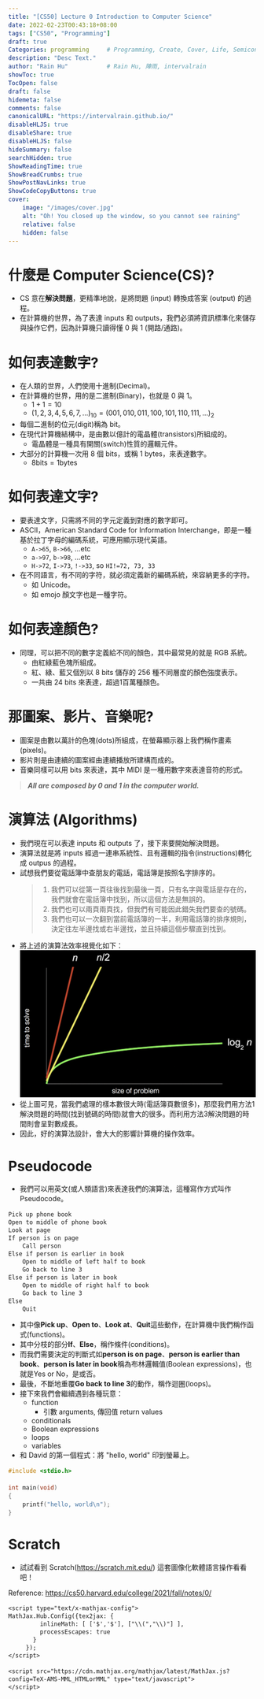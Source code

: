 ```yaml
---
title: "[CS50] Lecture 0 Introduction to Computer Science"
date: 2022-02-23T00:43:18+08:00
tags: ["CS50", "Programming"]
draft: true
Categories: programming     # Programming, Create, Cover, Life, Semiconductor, Leetcode, Daily
description: "Desc Text."                     
author: "Rain Hu"           # Rain Hu, 陣雨, intervalrain
showToc: true
TocOpen: false
draft: false
hidemeta: false
comments: false
canonicalURL: "https://intervalrain.github.io/"
disableHLJS: true
disableShare: true
disableHLJS: false
hideSummary: false
searchHidden: true
ShowReadingTime: true
ShowBreadCrumbs: true
ShowPostNavLinks: true
ShowCodeCopyButtons: true
cover:
    image: "/images/cover.jpg"
    alt: "Oh! You closed up the window, so you cannot see raining"
    relative: false
    hidden: false
---
```

# 什麼是 Computer Science(CS)? 
+ CS 意在**解決問題**，更精準地說，是將問題 (input) 轉換成答案 (output) 的過程。
+ 在計算機的世界，為了表達 inputs 和 outputs，我們必須將資訊標準化來儲存與操作它們，因為計算機只讀得懂 0 與 1 (開路/通路)。
# 如何表達數字?
+ 在人類的世界，人們使用十進制(Decimal)。
+ 在計算機的世界，用的是二進制(Binary)，也就是 0 與 1。
  + $1+1=10$
  + $(1,2,3,4,5,6,7,...)_{10}=(001,010,011,100,101,110,111,...)_2$
+ 每個二進制的位元(digit)稱為 bit。
+ 在現代計算機結構中，是由數以億計的電晶體(transistors)所組成的。
  + 電晶體是一種具有開關(switch)性質的邏輯元件。
+ 大部分的計算機一次用 8 個 bits，或稱 1 bytes，來表達數字。
  + $8 \text{bits}=1 \text{bytes}$
# 如何表達文字?
+ 要表達文字，只需將不同的字元定義到對應的數字即可。
+ ASCII，American Standard Code for Information Interchange，即是一種基於拉丁字母的編碼系統，可應用顯示現代英語。
  + `A->65`, `B->66`, ...etc
  + `a->97`, `b->98`, ...etc
  + `H->72`, `I->73`, `!->33`, so `HI!=72, 73, 33`
+ 在不同語言，有不同的字符，就必須定義新的編碼系統，來容納更多的字符。
  + 如 Unicode。
  + 如 emojo 顏文字也是一種字符。
# 如何表達顏色?
+ 同理，可以把不同的數字定義給不同的顏色，其中最常見的就是 RGB 系統。
  + 由紅綠藍色塊所組成。
  + 紅、綠、藍又個別以 8 bits 儲存的 256 種不同層度的顏色強度表示。
  + 一共由 24 bits 來表達，超過1百萬種顏色。
# 那圖案、影片、音樂呢?
  + 圖案是由數以萬計的色塊(dots)所組成，在螢幕顯示器上我們稱作畫素(pixels)。
  + 影片則是由連續的圖案經由連續播放所建構而成的。
  + 音樂同樣可以用 bits 來表達，其中 MIDI 是一種用數字來表達音符的形式。

> ***All are composed by 0 and 1 in the computer world.***

# 演算法 (Algorithms)
+ 我們現在可以表達 inputs 和 outputs 了，接下來要開始解決問題。
+ 演算法就是將 inputs 經過一連串系統性、且有邏輯的指令(instructions)轉化成 outpus 的過程。
+ 試想我們要從電話簿中查朋友的電話，電話簿是按照名字排序的。
  > 1. 我們可以從第一頁往後找到最後一頁，只有名字與電話是存在的，我們就會在電話簿中找到，所以這個方法是無誤的。  
  > 2. 我們也可以兩頁兩頁找，但我們有可能因此錯失我們要查的號碼。  
  > 3. 我們也可以一次翻到當前電話簿的一半，利用電話簿的排序規則，決定往左半邊找或右半邊找，並且持續這個步驟直到找到。
+ 將上述的演算法效率視覺化如下：
![bigO](/images/bigO.png)
+ 從上圖可見，當我們處理的樣本數很大時(電話簿頁數很多)，那麼我們用方法1解決問題的時間(找到號碼的時間)就會大的很多。而利用方法3解決問題的時間則會呈對數成長。
+ 因此，好的演算法設計，會大大的影響計算機的操作效率。

# Pseudocode
+ 我們可以用英文(或人類語言)來表達我們的演算法，這種寫作方式叫作 Pseudocode。
```Pseudocode
Pick up phone book
Open to middle of phone book
Look at page
If person is on page
    Call person
Else if person is earlier in book
    Open to middle of left half to book
    Go back to line 3
Else if person is later in book
    Open to middle of right half to book
    Go back to line 3
Else
    Quit
```
+ 其中像**Pick up**、**Open to**、**Look at**、**Quit**這些動作，在計算機中我們稱作函式(functions)。
+ 其中分枝的部分**If**、**Else**，稱作條件(conditions)。
+ 而我們需要決定的判斷式如**person is on page**、**person is earlier than book**、**person is later in book**稱為布林邏輯值(Boolean expressions)，也就是Yes or No，是或否。
+ 最後，不斷地重覆**Go back to line 3**的動作，稱作迴圈(loops)。
+ 接下來我們會繼續遇到各種玩意：
  + function
    + 引數 arguments, 傳回值 return values
  + conditionals
  + Boolean expressions
  + loops
  + variables
+ 和 David 的第一個程式：將 "hello, world" 印到螢幕上。
```C
#include <stdio.h>

int main(void)
{
    printf("hello, world\n");
}
```

# Scratch
+ 試試看到 Scratch(https://scratch.mit.edu/) 這套圖像化軟體語言操作看看吧！

Reference: https://cs50.harvard.edu/college/2021/fall/notes/0/

<head>
    <script type="text/x-mathjax-config">
    MathJax.Hub.Config({ TeX: { equationNumbers: { autoNumber: "all" } } });
    </script>

    <script type="text/x-mathjax-config">
    MathJax.Hub.Config({tex2jax: {
             inlineMath: [ ['$','$'], ["\\(","\\)"] ],
             processEscapes: true
           }
         });
    </script>

    <script src="https://cdn.mathjax.org/mathjax/latest/MathJax.js?config=TeX-AMS-MML_HTMLorMML" type="text/javascript">
    </script>
</head>